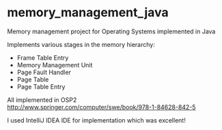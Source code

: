 # memory_management_java
Memory management project for Operating Systems implemented in Java

Implements various stages in the memory hierarchy:
- Frame Table Entry
- Memory Management Unit
- Page Fault Handler
- Page Table 
- Page Table Entry

All implemented in OSP2
http://www.springer.com/computer/swe/book/978-1-84628-842-5

I used IntelliJ IDEA IDE for implementation which was excellent!
